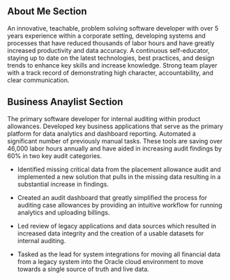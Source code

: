 ## About Me Section

An innovative, teachable, problem solving software developer with over 5 years experience within a corporate setting, developing systems and processes that have reduced thousands of labor hours and have greatly increased productivity and data accuracy. A continuous self-educator, staying up to date on the latest technologies, best practices, and design trends to enhance key skills and increase knowledge. Strong team player with a track record of demonstrating high character, accountability, and clear communication.

## Business Anaylist Section

The primary software developer for internal auditing within product allowances. Developed key business applications that serve as the primary platform for data analytics and dashboard reporting. Automated a significant number of previously manual tasks. These tools are saving over 46,000 labor hours annually and have aided in increasing audit findings by 60% in two key audit categories.

- Identified missing critical data from the placement allowance audit and implemented a new solution that pulls in the missing data resulting in a substantial increase in findings.

- Created an audit dashboard that greatly simplified the process for auditing case allowances by providing an intuitive workflow for running analytics and uploading billings.

- Led review of legacy applications and data sources which resulted in increased data integrity and the creation of a usable datasets for internal auditing.

- Tasked as the lead for system integrations for moving all financial data from a legacy system into the Oracle cloud environment to move towards a single source of truth and live data.